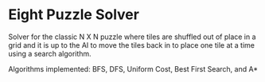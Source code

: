 # Eight Puzzle Solver

Solver for the classic N X N puzzle where tiles are shuffled out of place in a grid and it is 
up to the AI to move the tiles back in to place one tile at a time using a search algorithm. 

Algorithms implemented: BFS, DFS, Uniform Cost, Best First Search, and A*


